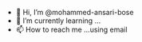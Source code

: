 - 👋 Hi, I’m @mohammed-ansari-bose
- 🌱 I’m currently learning ...
- 📫 How to reach me ...using email

<!---
Mohammed-Ansari-Bose/Mohammed-Ansari-Bose is a ✨ special ✨ repository because its `README.md` (this file) appears on your GitHub profile.
You can click the Preview link to take a look at your changes.
--->
